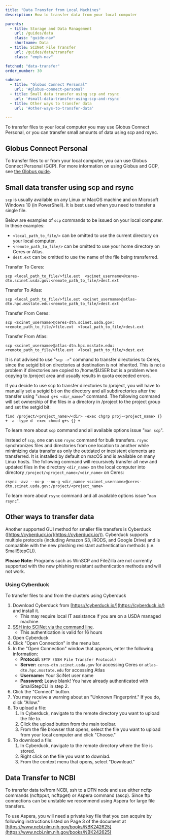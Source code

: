 ```yaml
---
title: "Data Transfer from Local Machines"
description: How to transfer data from your local computer

parents:
  - title: Storage and Data Management
    url: /guides/data
    class: "guide-nav"
    shortname: Data
  - title: SCINet File Transfer
    url: /guides/data/transfer
    class: "emph-nav"

fetched: "data-transfer"
order_number: 30

subnav:
  - title: "Globus Connect Personal"
    url: '#globus-connect-personal'
  - title: Small data transfer using scp and rsync
    url: '#small-data-transfer-using-scp-and-rsync'
  - title: Other ways to transfer data
    url: '#other-ways-to-transfer-data'

---
```


To transfer files to your local computer you may use Globus Connect Personal, or you can transfer small amounts of data using scp and rsync.<!--excerpt-->


## Globus Connect Personal

To transfer files to or from your local computer, you can use Globus Connect Personal (GCP). For more information on using Globus and GCP, see [the Globus guide](/guides/data/transfer/globus#globus-connect-personal). 



## Small data transfer using scp and rsync

`scp` is usually available on any Linux or MacOS machine and on Microsoft Windows 10 (in PowerShell). 
It is best used when you need to transfer a single file.

Below are examples of `scp` commands to be issued on your local computer. In these examples:
* `<local_path_to_file/>` can be omitted to use the current directory on your local computer.
* `<remote_path_to_file/>` can be omitted to use your home directory on Ceres or Atlas.
* `dest.ext` can be omitted to use the name of the file being transferred.

Transfer To Ceres:
```
scp <local_path_to_file/>file.ext  <scinet_username>@ceres-dtn.scinet.usda.gov:<remote_path_to_file/>dest.ext
```
Transfer To Atlas:
```
scp <local_path_to_file/>file.ext <scinet_username>@atlas-dtn.hpc.msstate.edu:<remote_path_to_file/>dest.ext
```

Transfer From Ceres:
```
scp <scinet_username>@ceres-dtn.scinet.usda.gov:<remote_path_to_file/>file.ext  <local_path_to_file/>dest.ext
```
Transfer From Atlas:
```
scp <scinet_username>@atlas-dtn.hpc.msstate.edu:<remote_path_to_file/>file.ext  <local_path_to_file/>dest.ext
```


It is not advised to use "`scp -r`" command to transfer directories to Ceres, since the setgid bit on directories at destination is not inherited. 
This is not a problem if directories are copied to /home/$USER but is a problem when copying to /project area and usually results in quota exceeded errors.

If you decide to use scp to transfer directories to /project, you will have to manually set a setgid bit on the directory and all subdirectories after the transfer using "`chmod g+s <dir_name>`" command. The following command will set ownership of the files in a directory in /project to the project group and set the setgid bit:
```
find /project/<project_name>/<dir> -exec chgrp proj-<project_name> {} + -a -type d -exec chmod g+s {} + 
```
To learn more about `scp` command and all available options issue "`man scp`".

Instead of `scp`, one can use `rsync` command for bulk transfers. `rsync` synchronizes files and directories from one location to another while minimizing data transfer as only the outdated or inexistent elements are transferred. It is installed by default on macOS and is available on many Linux hosts. The following command will recursively transfer all new and updated files in the directory `<dir_name>` on the local computer into directory `/project/<project_name>/<dir_name>` on Ceres:
```
rsync -avz --no-p --no-g <dir_name> <scinet_username>@ceres-dtn.scinet.usda.gov:/project/<project_name>
```
To learn more about `rsync` command and all available options issue "`man rsync`".

## Other ways to transfer data

Another supported GUI method for smaller file transfers is Cyberduck ([https://cyberduck.io/](https://cyberduck.io/)). Cyberduck supports multiple protocols (including Amazon S3, iRODS, and Google Drive) and is compatible with the new phishing resistant authentication methods (i.e. SmallStepCLI).

**Please Note:** Programs such as WinSCP and FileZilla are not currently supported with the new phishing resistant authentication methods and will not work.

### Using Cyberduck

To transfer files to and from the clusters using Cyberduck
1. Download Cyberduck from [https://cyberduck.io/](https://cyberduck.io/) and install it.
    * This may require local IT assistance if you are on a USDA managed machine.
2. [SSH into SCINet via the command line](https://scinet.usda.gov/guides/access/ssh-login).
    * This authentication is valid for 16 hours
3. Open Cyberduck
4. Click "Open Connection" in the menu bar.
5. In the "Open Connection" window that appears, enter the following information:
    * **Protocol:**  `SFTP (SSH File Transfer Protocol)`
    * **Server:** `ceres-dtn.scinet.usda.gov` for accessing Ceres or `atlas-dtn.hpc.msstate.edu` for accessing Atlas
    * **Username:** Your SciNet user name
    * **Password:** Leave blank!  You have already authenticated with SmallStepCLI in step 2.
6. Click the "Connect" button.
7. You may receive a warning about an "Unknown Fingerprint." If you do, click "Allow."
8. To upload a file:
   1. In Cyberduck, navigate to the remote directory you want to upload the file to.
   2. Click the upload button from the main toolbar.
   3. From the file browser that opens, select the file you want to upload from your local computer and click "Choose."
9. To download a file:
   1. In Cyberduck, navigate to the remote directory where the file is stored.
   2. Right click on the file you want to downlad.
   3. From the context menu that opens, select "Download."

## Data Transfer to NCBI

To transfer data to/from NCBI, ssh to a DTN node and use either ncftp commands (ncftpput, ncftpget) or Aspera command (ascp). Since ftp connections can be unstable we recommend using Aspera for large file transfers.

To use Aspera, you will need a private key file that you can acquire by following instructions listed on Page 3 of the document at [https://www.ncbi.nlm.nih.gov/books/NBK242625](https://www.ncbi.nlm.nih.gov/books/NBK242625)
